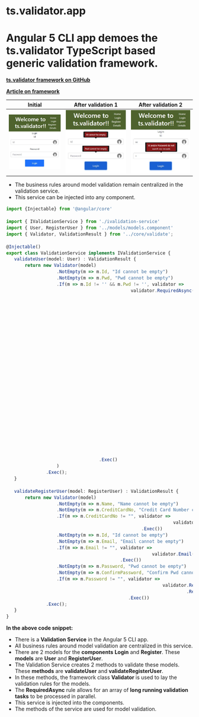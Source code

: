 # ts.validator.app

# Angular 5 CLI app demoes the ts.validator TypeScript based generic validation framework.

[**ts.validator framework on GitHub**](https://github.com/VeritasSoftware/ts.validator)

[**Article on framework**](https://www.c-sharpcorner.com/article/ts-validator-typescript-based-generic-validation-framework/)

| Initial | After validation 1 | After validation 2 |
| --- | --- | --- |
| ![Login initial](https://github.com/VeritasSoftware/ts.validator.app/blob/master/src/Login_1.jpg) | ![Login validation](https://github.com/VeritasSoftware/ts.validator.app/blob/master/src/Login_2.jpg) | ![Login validation](https://github.com/VeritasSoftware/ts.validator.app/blob/master/src/Login_3.jpg) |

*   The business rules around model validation remain centralized in the validation service.
*   This service can be injected into any component. 

 ```typescript
import {Injectable} from '@angular/core'

import { IValidationService } from './ivalidation-service'
import { User, RegisterUser } from '../models/models.component'
import { Validator, ValidationResult } from '../core/validate';

@Injectable()
export class ValidationService implements IValidationService {
    validateUser(model: User) : ValidationResult {
        return new Validator(model)
                    .NotEmpty(m => m.Id, "Id cannot be empty")
                    .NotEmpty(m => m.Pwd, "Pwd cannot be empty")
                    .If(m => m.Id != '' && m.Pwd != '', validator => 
                                                validator.RequiredAsync([
                                                                            { 
                                                                                predicate: m => m.Id, 
                                                                                required: (m, id) => {
                                                                                                        var userId = id;
                                                                                                        var pwd = m.Pwd;                                                    
                                                                                                        //Some long running validation task
                                                                                                        //Eg. id, pwd match in the database.  
                                                                                                        //You will return true or false from this must func
                                                                                                        return false;
                                                                                                    }, 
                                                                                message: "Id and/or Password do not match our records", 
                                                                                errorIdentifier: "Pwd.LoginFailed" 
                                                                            },
                                                                            { 
                                                                                predicate: m => m.Id, 
                                                                                required: (m, id) => {
                                                                                                        var userId = id;                                                    
                                                                                                        //Some long running validation task
                                                                                                        //Eg. user with id already logged in.  
                                                                                                        //You will return true or false from this must func
                                                                                                        return true;
                                                                                                    }, 
                                                                                message: "You ", 
                                                                                errorIdentifier: "Pwd.AlreadyLoggedIn" 
                                                                            } 
                                                                        ])
                                    .Exec()
                    )                                                         
                .Exec();
    }                           

    validateRegisterUser(model: RegisterUser) : ValidationResult {
        return new Validator(model)
                    .NotEmpty(m => m.Name, "Name cannot be empty")
                    .NotEmpty(m => m.CreditCardNo, "Credit Card Number cannot be empty")
                    .If(m => m.CreditCardNo != "", validator => 
                                                                validator.CreditCard(m => +m.CreditCardNo, "Credit Card Number is invalid", "CreditCardNo.Invalid")
                                                    .Exec())
                    .NotEmpty(m => m.Id, "Id cannot be empty")
                    .NotEmpty(m => m.Email, "Email cannot be empty")
                    .If(m => m.Email != "", validator =>
                                                        validator.Email(m => m.Email, "Email is invalid", "Email.Invalid")
                                            .Exec())
                    .NotEmpty(m => m.Password, "Pwd cannot be empty")
                    .NotEmpty(m => m.ConfirmPassword, "Confirm Pwd cannot be empty") 
                    .If(m => m.Password != "", validator => 
                                                            validator.Required(m => m.Password, (m, pwd) => pwd.length > 3, "Password length should be greater than 3", "Password.Length.GreaterThan3") 
                                                                     .Required(m => m.Password, (m, pwd) => pwd == m.ConfirmPassword, "Password and Confirm Password are not the same", "Password.ConfirmPassword.NotSame")
                                               .Exec())                    
                .Exec();
    }
}
```

**In the above code snippet:**

*   There is a **Validation Service** in the Angular 5 CLI app.
*   All business rules around model validation are centralized in this service.
*   There are 2 models for the **components** **Login** and **Register**. These **models** are **User** and **RegisterUser**.
*   The Validation Service creates 2 methods to validate these models. These **methods** are **validateUser** and **validateRegisterUser**.
*   In these methods, the framework class **Validator** is used to lay the validation rules for the models.
*   The **RequiredAsync** rule allows for an array of **long running validation tasks** to be processed in parallel.
*   This service is injected into the components.
*   The methods of the service are used for model validation.